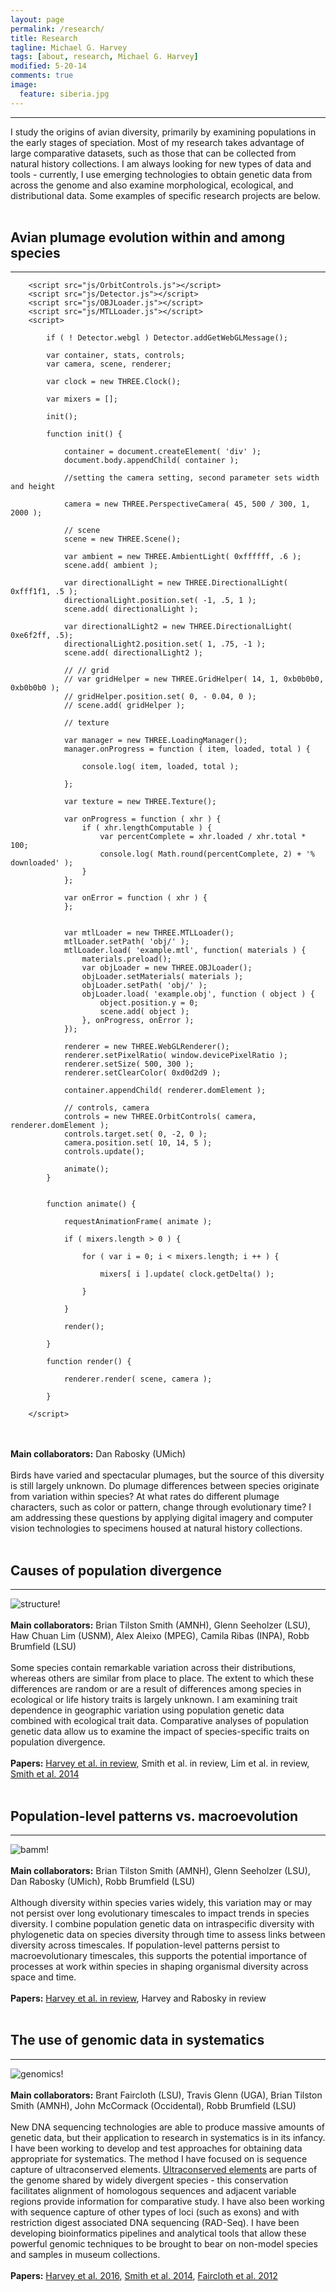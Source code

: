 ```yaml
---
layout: page
permalink: /research/
title: Research
tagline: Michael G. Harvey
tags: [about, research, Michael G. Harvey]
modified: 5-20-14
comments: true
image:
  feature: siberia.jpg
---
```


***

I study the origins of avian diversity, primarily by examining populations in the early stages of speciation. Most of my research takes advantage of large comparative datasets, such as those that can be collected from natural history collections. I am always looking for new types of data and tools - currently, I use emerging technologies to obtain genetic data from across the genome and also examine morphological, ecological, and distributional data. Some examples of specific research projects are below. 
<br><br>

## Avian plumage evolution within and among species
***

<script src="js/three.js"></script>
		<script src="js/OrbitControls.js"></script>
		<script src="js/Detector.js"></script>
		<script src="js/OBJLoader.js"></script>
		<script src="js/MTLLoader.js"></script>
		<script>

			if ( ! Detector.webgl ) Detector.addGetWebGLMessage();

			var container, stats, controls;
			var camera, scene, renderer;

			var clock = new THREE.Clock();

			var mixers = [];

			init();

			function init() {

				container = document.createElement( 'div' );
				document.body.appendChild( container );

				//setting the camera setting, second parameter sets width and height

				camera = new THREE.PerspectiveCamera( 45, 500 / 300, 1, 2000 );

				// scene
				scene = new THREE.Scene();

				var ambient = new THREE.AmbientLight( 0xffffff, .6 );
				scene.add( ambient );

				var directionalLight = new THREE.DirectionalLight( 0xfff1f1, .5 );
				directionalLight.position.set( -1, .5, 1 );
				scene.add( directionalLight );

				var directionalLight2 = new THREE.DirectionalLight( 0xe6f2ff, .5);
				directionalLight2.position.set( 1, .75, -1 );
				scene.add( directionalLight2 );

				// // grid
				// var gridHelper = new THREE.GridHelper( 14, 1, 0xb0b0b0, 0xb0b0b0 );
				// gridHelper.position.set( 0, - 0.04, 0 );
				// scene.add( gridHelper );

				// texture

				var manager = new THREE.LoadingManager();
				manager.onProgress = function ( item, loaded, total ) {

					console.log( item, loaded, total );

				};

				var texture = new THREE.Texture();

				var onProgress = function ( xhr ) {
					if ( xhr.lengthComputable ) {
						var percentComplete = xhr.loaded / xhr.total * 100;
						console.log( Math.round(percentComplete, 2) + '% downloaded' );
					}
				};

				var onError = function ( xhr ) {
				};


				var mtlLoader = new THREE.MTLLoader();
				mtlLoader.setPath( 'obj/' );
				mtlLoader.load( 'example.mtl', function( materials ) {
					materials.preload();
					var objLoader = new THREE.OBJLoader();
					objLoader.setMaterials( materials );
					objLoader.setPath( 'obj/' );
					objLoader.load( 'example.obj', function ( object ) {
						object.position.y = 0;
						scene.add( object );
					}, onProgress, onError );
				});

				renderer = new THREE.WebGLRenderer();
				renderer.setPixelRatio( window.devicePixelRatio );
				renderer.setSize( 500, 300 );
				renderer.setClearColor( 0xd0d2d9 );

				container.appendChild( renderer.domElement );

				// controls, camera
				controls = new THREE.OrbitControls( camera, renderer.domElement );
				controls.target.set( 0, -2, 0 );
				camera.position.set( 10, 14, 5 );
				controls.update();

				animate();
			}


			function animate() {

				requestAnimationFrame( animate );

				if ( mixers.length > 0 ) {

					for ( var i = 0; i < mixers.length; i ++ ) {

						mixers[ i ].update( clock.getDelta() );

					}

				}

				render();

			}

			function render() {

				renderer.render( scene, camera );

			}

		</script>
<br><br>
**Main collaborators:** Dan Rabosky (UMich)
<br><br>
Birds have varied and spectacular plumages, but the source of this diversity is still largely unknown. Do plumage differences between species originate from variation within species? At what rates do different plumage characters, such as color or pattern, change through evolutionary time? I am addressing these questions by applying digital imagery and computer vision technologies to specimens housed at natural history collections. 
<br><br>

## Causes of population divergence
***

![structure!](/images/structure.png)
<br><br>
**Main collaborators:** Brian Tilston Smith (AMNH), Glenn Seeholzer (LSU), Haw Chuan Lim (USNM), Alex Aleixo (MPEG), Camila Ribas (INPA), Robb Brumfield (LSU)
<br><br>
Some species contain remarkable variation across their distributions, whereas others are similar from place to place. The extent to which these differences are random or are a result of differences among species in ecological or life history traits is largely unknown. I am examining trait dependence in geographic variation using population genetic data combined with ecological trait data. Comparative analyses of population genetic data allow us to examine the impact of species-specific traits on population divergence.
<br><br>
**Papers:** <a href="http://dx.doi.org/10.1101/085126" target="_blank">Harvey et al. in review</a>, Smith et al. in review, Lim et al. in review, <a href="http://mgharvey.github.io/docs/Smithetal2014b.pdf" target="_blank">Smith et al. 2014</a>
<br><br>

## Population-level patterns vs. macroevolution
***

![bamm!](/images/bamm.png)
<br><br>
**Main collaborators:** Brian Tilston Smith (AMNH), Glenn Seeholzer (LSU), Dan Rabosky (UMich), Robb Brumfield (LSU)
<br><br>
Although diversity within species varies widely, this variation may or may not persist over long evolutionary timescales to impact trends in species diversity. I combine population genetic data on intraspecific diversity with phylogenetic data on species diversity through time to assess links between diversity across timescales. If population-level patterns persist to macroevolutionary timescales, this supports the potential importance of processes at work within species in shaping organismal diversity across space and time. 
<br><br>
**Papers:** <a href="http://dx.doi.org/10.1101/085134" target="_blank">Harvey et al. in review</a>, Harvey and Rabosky in review
<br><br>

## The use of genomic data in systematics
***

![genomics!](/images/genomics.png)
<br><br>
**Main collaborators:** Brant Faircloth (LSU), Travis Glenn (UGA), Brian Tilston Smith (AMNH), John McCormack (Occidental), Robb Brumfield (LSU)
<br><br>
New DNA sequencing technologies are able to produce massive amounts of genetic data, but their application to research in systematics is in its infancy. I have been working to develop and test approaches for obtaining data appropriate for systematics. The method I have focused on is sequence capture of ultraconserved elements. <a href="http://www.ultraconserved.org" target="_blank">Ultraconserved elements</a> are parts of the genome shared by widely divergent species - this conservation facilitates alignment of homologous sequences and adjacent variable regions provide information for comparative study. I have also been working with sequence capture of other types of loci (such as exons) and with restriction digest associated DNA sequencing (RAD-Seq). I have been developing bioinformatics pipelines and analytical tools that allow these powerful genomic techniques to be brought to bear on non-model species and samples in museum collections.
<br><br>
**Papers:** <a href="http://mgharvey.github.io/docs/Harveyetal2016.pdf" target="_blank">Harvey et al. 2016</a>, <a href="http://mgharvey.github.io/docs/Smithetal2014.pdf" target="_blank">Smith et al. 2014</a>, <a href="http://mgharvey.github.io/docs/Fairclothetal2012.pdf" target="_blank">Faircloth et al. 2012</a>
